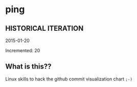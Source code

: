 # ping

## HISTORICAL ITERATION
2015-01-20

Incremented: 20

## What is this?? 
Linux skills to hack the github commit visualization chart `;-)`
